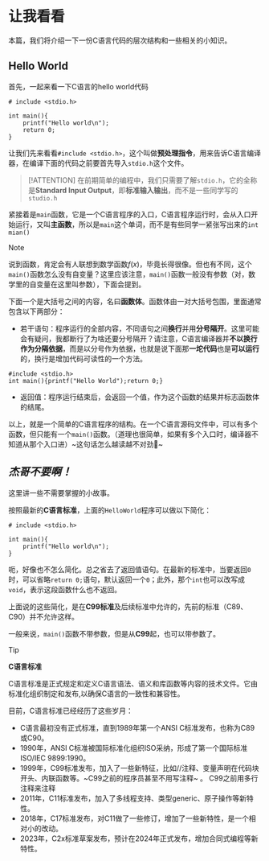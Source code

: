 # 让我看看

本篇，我们将介绍一下一份C语言代码的层次结构和一些相关的小知识。

## Hello World

首先，一起来看一下C语言的hello world代码

```clike
# include <stdio.h>

int main(){
    printf("Hello world\n");
    return 0;
}
```

让我们先来看看`#include <stdio.h>`，这个叫做**预处理指令**，用来告诉C语言编译器，在编译下面的代码之前要首先导入`stdio.h`这个文件。

> [!ATTENTION]
> 在前期简单的编程中，我们只需要了解`stdio.h`，它的全称是**Standard Input Output**，即**标准输入输出**，而不是一些同学写的`studio.h`

紧接着是`main`函数，它是一个C语言程序的入口，C语言程序运行时，会从入口开始运行，又叫**主函数**，所以是`main`这个单词，而不是有些同学一紧张写出来的`int mian()`

>[!NOTE]
> 说到函数，肯定会有人联想到数学函数$f(x)$，毕竟长得很像。但也有不同，这个`main()`函数怎么没有自变量？这里应该注意，`main()`函数一般没有参数（对，数学里的自变量在这里叫参数），下面会提到。

下面一个是大括号之间的内容，名曰**函数体**。函数体由一对大括号包围，里面通常包含以下两部分：
 - 若干语句：程序运行的全部内容，不同语句之间**换行**并用**分号隔开**。这里可能会有疑问，我都断行了为啥还要分号隔开？请注意，C语言编译器并**不以换行作为分隔依据**，而是以分号作为依据，也就是说下面那**一坨代码**也是**可以运行**的，换行是增加代码可读性的一个方法。
 ```clike
#include <stdio.h> 
int main(){printf("Hello World");return 0;}
 ```

 - 返回值：程序运行结束后，会返回一个值，作为这个函数的结果并标志函数体的结尾。

以上，就是一个简单的C语言程序的结构。在一个C语言源码文件中，可以有多个函数，但只能有一个`main()`函数。（道理也很简单，如果有多个入口时，编译器不知道从那个入口进）~这句话怎么越读越不对劲🤔~

## *杰哥不要啊！*

这里讲一些不需要掌握的小故事。

按照最新的**C语言标准**，上面的`HelloWorld`程序可以做以下简化：

```clike
# include <stdio.h>

int main(){
    printf("Hello world\n");
}
```
呃，好像也不怎么简化。总之省去了返回值语句。在最新的标准中，当要返回`0`时，可以省略`return 0;`语句，默认返回一个`0`；此外，那个`int`也可以改写成`void`，表示这段函数什么也不返回。

上面说的这些简化，是在**C99标准**及后续标准中允许的，先前的标准（C89、C90）并不允许这样。

一般来说，`main()`函数不带参数，但是从**C99**起，也可以带参数了。

> [!TIP]
> **C语言标准**
>
> C语言标准是正式规定和定义C语言语法、语义和库函数等内容的技术文件。它由标准化组织制定和发布,以确保C语言的一致性和兼容性。
> 
> 目前，C语言标准已经经历了这些岁月：
> 
> - C语言最初没有正式标准，直到1989年第一个ANSI C标准发布，也称为C89或C90。
> - 1990年，ANSI C标准被国际标准化组织ISO采纳，形成了第一个国际标准ISO/IEC 9899:1990。
> - 1999年，C99标准发布，加入了一些新特征，比如//注释、变量声明在代码块开头、内联函数等。~C99之前的程序员甚至不用写注释~ 。   C99之前用多行注释来注释 
> - 2011年，C11标准发布，加入了多线程支持、类型generic、原子操作等新特性。
> - 2018年，C17标准发布，对C11做了一些修订，增加了一些新特性，是一个相对小的改动。
> - 2023年，C2x标准草案发布，预计在2024年正式发布，增加合同式编程等新特性。



